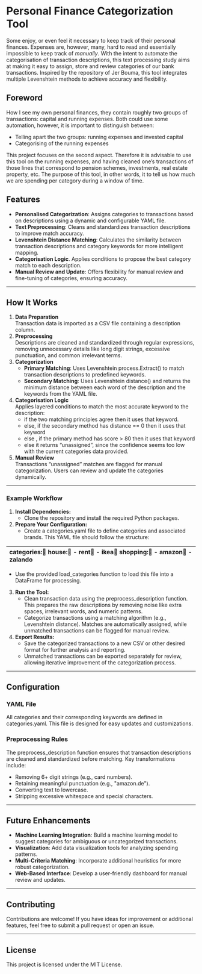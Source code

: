 # **Personal Finance Categorization Tool**

Some enjoy, or even feel it necessary to keep track of their personal finances. Expenses are, however, many, hard to read and essentially impossible to keep track of *manually*. With the intent to automate the categorisation of transaction descriptions, this text processing study aims at making it easy to assign, store and review categories of our bank transactions. Inspired by the repository of Jer Bouma, this tool integrates multiple Levenshtein methods to achieve accuracy and flexibility.

## Foreword

How I see my own personal finances, they contain roughly two groups of transactions: capital and running expenses. Both could use some automation, however, it is important to distinguish between: 

* Telling apart the two groups: running expenses and invested capital   
* Categorising of the running expenses

This project focuses on the second aspect. Therefore it is advisable to use this tool on the running expenses, and having cleaned one’s transactions of those lines that correspond to pension schemes, investments, real estate property, etc. The purpose of this tool, in other words, it to tell us how much we are spending per category during a window of time.

## **Features**

* **Personalised Categorization**: Assigns categories to transactions based on descriptions using a dynamic and configurable YAML file.  
* **Text Preprocessing**: Cleans and standardizes transaction descriptions to improve match accuracy.  
* **Levenshtein Distance Matching**: Calculates the similarity between transaction descriptions and category keywords for more intelligent mapping.  
* **Categorisation Logic**. Applies conditions to propose the best category match to each description.  
* **Manual Review and Update**: Offers flexibility for manual review and fine-tuning of categories, ensuring accuracy.


---

## **How It Works**

1. **Data Preparation**  
   Transaction data is imported as a CSV file containing a description column.  
2. **Preprocessing**  
   Descriptions are cleaned and standardized through regular expressions, removing unnecessary details like long digit strings, excessive punctuation, and common irrelevant terms.  
3. **Categorization**  
   * **Primary Matching**: Uses Levenshtein process.Extract() to match transaction descriptions to predefined keywords.  
   * **Secondary Matching**: Uses Levenshtein distance() and returns the minimum distance between each word of the description and the keywords from the YAML file.  
4. **Categorisation Logic**  
   Applies layered conditions to match the most accurate keyword to the description:   
   * if the two matching principles agree then it uses that keyword.  
   * else, if the secondary method has distance \== 0 then it uses that keyword  
   * else , if the primary method has score \> 80 then it uses that keyword  
   * else it returns “unassigned”, since the confidence seems too low with the current categories data provided.  
5. **Manual Review**  
   Transactions “unassigned” matches are flagged for manual categorization. Users can review and update the categories dynamically.

---

### **Example Workflow**

1. **Install Dependencies:**  
   * Clone the repository and install the required Python packages.  
2. **Prepare Your Configuration:**  
   * Create a categories.yaml file to define categories and associated brands. This YAML file should follow the structure:

| categories:  house:    \- rent    \- ikea  shopping:    \- amazon    \- zalando |
| :---- |

   * Use the provided load\_categories function to load this file into a DataFrame for processing.  
3. **Run the Tool:**  
   * Clean transaction data using the preprocess\_description function. This prepares the raw descriptions by removing noise like extra spaces, irrelevant words, and numeric patterns.  
   * Categorize transactions using a matching algorithm (e.g., Levenshtein distance). Matches are automatically assigned, while unmatched transactions can be flagged for manual review.  
4. **Export Results:**  
   * Save the categorized transactions to a new CSV or other desired format for further analysis and reporting.  
   * Unmatched transactions can be exported separately for review, allowing iterative improvement of the categorization process.

---

## **Configuration**

### **YAML File**

All categories and their corresponding keywords are defined in categories.yaml. This file is designed for easy updates and customizations.

### **Preprocessing Rules**

The preprocess\_description function ensures that transaction descriptions are cleaned and standardized before matching. Key transformations include:

* Removing 6+ digit strings (e.g., card numbers).  
* Retaining meaningful punctuation (e.g., "amazon.de").  
* Converting text to lowercase.  
* Stripping excessive whitespace and special characters.

---

## **Future Enhancements**

* **Machine Learning Integration**: Build a machine learning model to suggest categories for ambiguous or uncategorized transactions.  
* **Visualization**: Add data visualization tools for analyzing spending patterns.  
* **Multi-Criteria Matching**: Incorporate additional heuristics for more robust categorization.  
* **Web-Based Interface**: Develop a user-friendly dashboard for manual review and updates.

---

## **Contributing**

Contributions are welcome\! If you have ideas for improvement or additional features, feel free to submit a pull request or open an issue.

---

## **License**

This project is licensed under the MIT License.

